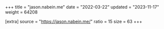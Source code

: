 +++
title = "jason.nabein.me"
date = "2022-03-22"
updated = "2023-11-17"
weight = 64208

[extra]
source = "https://jason.nabein.me/"
ratio = 15
size = 63
+++
